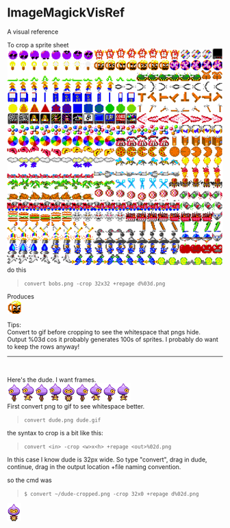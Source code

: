 # ImageMagickVisRef

A visual reference

To crop a sprite sheet  
![a](/images/bobs.png)  
do this
> `convert bobs.png -crop 32x32 +repage d%03d.png`

Produces  
![a](images/c028.png)

Tips:  
Convert to gif before cropping to see the whitespace that pngs hide.  
Output %03d cos it probably generates 100s of sprites.
I probably do want to keep the rows anyway!

---

</br>


Here's the dude. I want frames.  
![a](images/dude.png)  
First convert png to gif to see whitespace better.
> `convert dude.png dude.gif`  

the syntax to crop is a bit like this:  
> `convert <in> -crop <w>x<h> +repage <out>%02d.png`

In this case I know dude is 32px wide. So type "convert", drag in dude, continue, drag in the output location +file naming convention.

so the cmd was

> `$ convert ~/dude-cropped.png -crop 32x0 +repage d%02d.png`

![a](images/d04.png)
